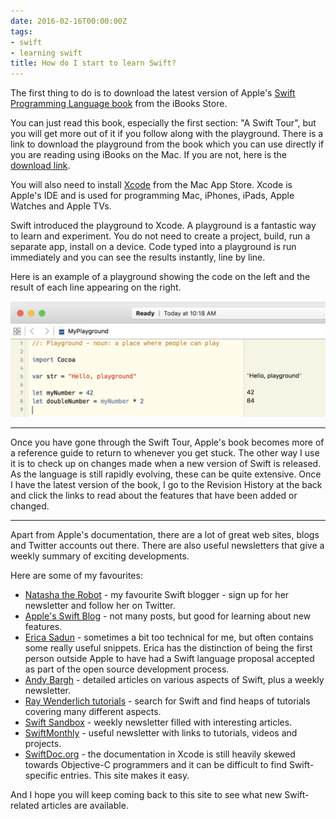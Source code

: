 ```yaml
---
date: 2016-02-16T00:00:00Z
tags:
- swift
- learning swift
title: How do I start to learn Swift?
---
```


The first thing to do is to download the latest version of Apple's [Swift
Programming Language book][1] from the iBooks Store.

You can just read this book, especially the first section: "A Swift Tour", but
you will get more out of it if you follow along with the playground. There is a
link to download the playground from the book which you can use directly if you
are reading using iBooks on the Mac. If you are not, here is the [download
link][2].

You will also need to install [Xcode][3] from the Mac App Store. Xcode is
Apple's IDE and is used for programming Mac, iPhones, iPads, Apple Watches and
Apple TVs.

Swift introduced the playground to Xcode. A playground is a fantastic way to
learn and experiment. You do not need to create a project, build, run a separate
app, install on a device. Code typed into a playground is run immediately and
you can see the results instantly, line by line.

Here is an example of a playground showing the code on the left and the result
of each line appearing on the right.

![Playground][4]

---

Once you have gone through the Swift Tour, Apple's book becomes more of a
reference guide to return to whenever you get stuck. The other way I use it is
to check up on changes made when a new version of Swift is released. As the
language is still rapidly evolving, these can be quite extensive. Once I have
the latest version of the book, I go to the Revision History at the back and
click the links to read about the features that have been added or changed.

---

Apart from Apple's documentation, there are a lot of great web sites, blogs and
Twitter accounts out there. There are also useful newsletters that give a weekly
summary of exciting developments.

Here are some of my favourites:

* [Natasha the Robot][6] - my favourite Swift blogger - sign up for her
  newsletter and follow her on Twitter.
* [Apple's Swift Blog][7] - not many posts, but good for learning about new
  features.
* [Erica Sadun][8] - sometimes a bit too technical for me, but often contains
  some really useful snippets. Erica has the distinction of being the first
  person outside Apple to have had a Swift language proposal accepted as part of
  the open source development process.
* [Andy Bargh][12] - detailed articles on various aspects of Swift, plus a
  weekly newsletter.
* [Ray Wenderlich tutorials][5] - search for Swift and find heaps of tutorials
  covering many different aspects.
* [Swift Sandbox][9] - weekly newsletter filled with interesting articles.
* [SwiftMonthly][10] - useful newsletter with links to tutorials, videos and
  projects.
* [SwiftDoc.org][11] - the documentation in Xcode is still heavily skewed
  towards Objective-C programmers and it can be difficult to find Swift-specific
  entries. This site makes it easy.

And I hope you will keep coming back to this site to see what new Swift-related
articles are available.

[1]: https://itunes.apple.com/book/swift-programming-language/id881256329
[2]: https://developer.apple.com/go/?id=swift-tour
[3]: https://itunes.apple.com/app/xcode/id497799835
[4]: /images/Playground1.png
[5]: http://www.raywenderlich.com
[6]: https://www.natashatherobot.com
[7]: https://developer.apple.com/swift/blog/
[8]: http://ericasadun.com
[9]: http://swiftsandbox.io
[10]: http://swiftmonthly.com
[11]: http://swiftdoc.org
[12]: http://andybargh.com
